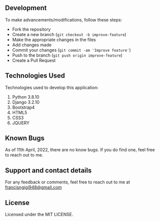 

## Development
To make advancements/modifications, follow these steps:

- Fork the repository
- Create a new branch (`git checkout -b improve-feature`)
- Make the appropriate changes in the files
- Add changes made
- Commit your changes (`git commit -am 'Improve feature'`)
- Push to the branch (`git push origin improve-feature`)
- Create a Pull Request 

## Technologies Used
Technologies used to develop this application:
1. Python 3.8.10
2. Django 3.2.10
3. Bootstrap4
4. HTML5
5. CSS3
6. JQUERY   

## Known Bugs

As of 11th April, 2022, there are no know bugs. If you do find one, feel free to reach out to me.


## Support and contact details
For any feedback or comments, feel free to reach out to me at francisngigi948@gmail.com

## License

Licensed under the MIT LICENSE.
